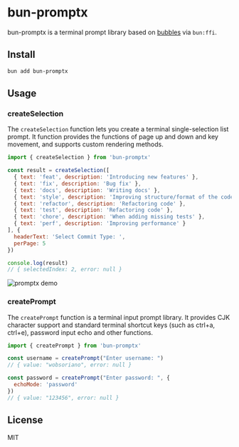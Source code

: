 # bun-promptx

bun-promptx is a terminal prompt library based on [bubbles](https://github.com/mritd/bubbles) via `bun:ffi`.

## Install

```bash
bun add bun-promptx
```

## Usage

### createSelection

The `createSelection` function lets you create a terminal single-selection list prompt. It function provides the functions of page up and down and key movement, and supports custom rendering methods.

```js
import { createSelection } from 'bun-promptx'

const result = createSelection([
  { text: 'feat', description: 'Introducing new features' },
  { text: 'fix', description: 'Bug fix' },
  { text: 'docs', description: 'Writing docs' },
  { text: 'style', description: 'Improving structure/format of the code' },
  { text: 'refactor', description: 'Refactoring code' },
  { text: 'test', description: 'Refactoring code' },
  { text: 'chore', description: 'When adding missing tests' },
  { text: 'perf', description: 'Improving performance' }
], {
  headerText: 'Select Commit Type: ',
  perPage: 5
})

console.log(result)
// { selectedIndex: 2, error: null }
```

<img src="https://i.imgur.com/DeTHCdG.gif" alt="promptx demo" />

### createPrompt

The `createPrompt` function is a terminal input prompt library. It provides CJK character support and standard terminal shortcut keys (such as ctrl+a, ctrl+e), password input echo and other functions.

```js
import { createPrompt } from 'bun-promptx'

const username = createPrompt("Enter username: ")
// { value: "wobsoriano", error: null }

const password = createPrompt("Enter password: ", {
  echoMode: 'password'
})
// { value: "123456", error: null }
```

## License

MIT
